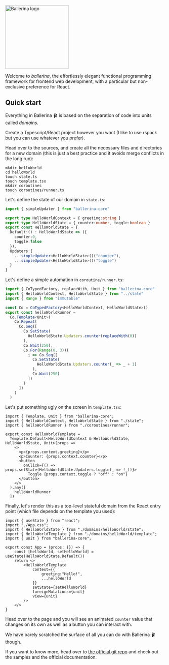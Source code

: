 <img src="https://raw.githubusercontent.com/giuseppemag/ballerina/refs/heads/main/docs/pics/Ballerina_logo-04.svg" alt="Ballerina logo" height="200" />

Welcome to _ballerina_, the effortlessly elegant functional programming framework for frontend web development, with a particular but non-exclusive preference for React.


## Quick start
Everything in Ballerina 🩰 is based on the separation of code into units called _domains_.

Create a Typescript/React project however you want (I like to use rspack but you can use whatever you prefer).

Head over to the sources, and create all the necessary files and directories for a new domain (this is just a best practice and it avoids merge conflicts in the long run):

```
mkdir helloWorld
cd helloWorld
touch state.ts
touch template.tsx
mkdir coroutines
touch coroutines/runner.ts
```

Let's define the state of our domain in `state.ts`:

```ts
import { simpleUpdater } from "ballerina-core"

export type HelloWorldContext = { greeting:string }
export type HelloWorldState = { counter:number, toggle:boolean }
export const HelloWorldState = {
  Default:() : HelloWorldState => ({
    counter:0,
    toggle:false
  }),
  Updaters:{
    ...simpleUpdater<HelloWorldState>()("counter"),
    ...simpleUpdater<HelloWorldState>()("toggle")
  }
}
```

Let's define a simple automation in `coroutine/runner.ts`:

```ts
import { CoTypedFactory, replaceWith, Unit } from "ballerina-core"
import { HelloWorldContext, HelloWorldState } from "../state"
import { Range } from "immutable"

const Co = CoTypedFactory<HelloWorldContext, HelloWorldState>()
export const helloWorldRunner =
  Co.Template<Unit>(
    Co.Repeat(
      Co.Seq([
        Co.SetState(
          HelloWorldState.Updaters.counter(replaceWith(0))
        ),
        Co.Wait(250),
        Co.For(Range(0, 3))(
          i => Co.Seq([
            Co.SetState(
              HelloWorldState.Updaters.counter(_ => _ + 1)
            ),
            Co.Wait(250)
          ])
        )
      ])
    )
  )
```

Let's put something ugly on the screen in `template.tsx`:

```tsx
import { Template, Unit } from "ballerina-core";
import { HelloWorldContext, HelloWorldState } from "./state";
import { helloWorldRunner } from "./coroutines/runner";

export const HelloWorldTemplate = 
  Template.Default<HelloWorldContext & HelloWorldState, HelloWorldState, Unit>(props => 
    <>
      <p>{props.context.greeting}</p>
      <p>Counter: {props.context.counter}</p>
      <button 
        onClick={() => props.setState(HelloWorldState.Updaters.toggle(_ => !_))}>
          Toggle {props.context.toggle ? "off" : "on"}
      </button>
    </>
  ).any([
    helloWorldRunner
  ])
```

Finally, let's render this as a top-level stateful domain from the React entry point (which file depends on the template you used):

```tsx
import { useState } from "react";
import "./App.css";
import { HelloWorldState } from "./domains/helloWorld/state";
import { HelloWorldTemplate } from "./domains/helloWorld/template";
import { unit } from "ballerina-core";

export const App = (props: {}) => {
	const [helloWorld, setHelloWorld] = useState(HelloWorldState.Default())
	return <>
		<HelloWorldTemplate 
			context={{
				greeting:"Hello!",
				...helloWorld
			}}
			setState={setHelloWorld}
			foreignMutations={unit}
			view={unit}
		/>
	</>
}
```

Head over to the page and you will see an animated `counter` value that changes on its own as well as a button you can interact with.

We have barely scratched the surface of all you can do with Ballerina 🩰 though.


If you want to know more, head over to [the official git repo](https://github.com/giuseppemag/ballerina) and check out the samples and the official documentation.

